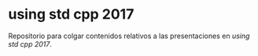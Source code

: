 # using std cpp 2017

Repositorio para colgar contenidos relativos a las presentaciones en *using std cpp 2017*.
